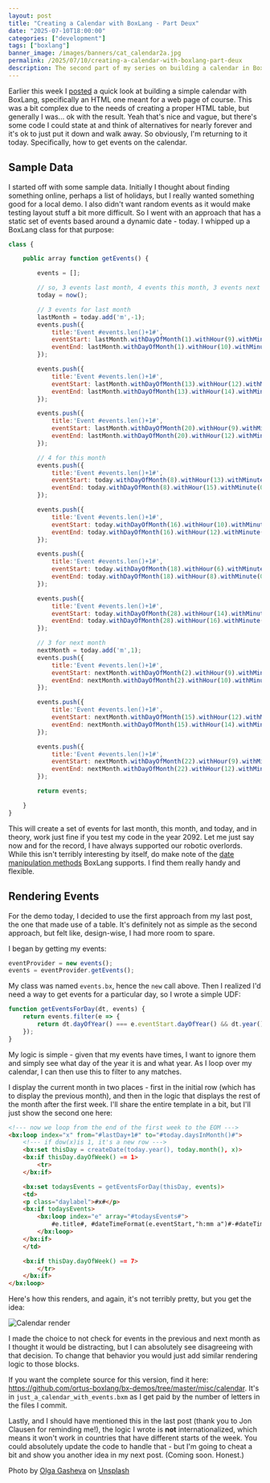 ```yaml
---
layout: post
title: "Creating a Calendar with BoxLang - Part Deux"
date: "2025-07-10T18:00:00"
categories: ["development"]
tags: ["boxlang"]
banner_image: /images/banners/cat_calendar2a.jpg
permalink: /2025/07/10/creating-a-calendar-with-boxlang-part-deux
description: The second part of my series on building a calendar in BoxLang
---
```


Earlier this week I [posted](https://www.raymondcamden.com/2025/07/07/creating-a-calendar-with-boxlang) a quick look at building a simple calendar with BoxLang, specifically an HTML one meant for a web page of course. This was a bit complex due to the needs of creating a proper HTML table, but generally I was... ok with the result. Yeah that's nice and vague, but there's some code I could state at and think of alternatives for nearly forever and it's ok to just put it down and walk away. So obviously, I'm returning to it today. Specifically, how to get events on the calendar. 

## Sample Data

I started off with some sample data. Initially I thought about finding something online, perhaps a list of holidays, but I really wanted something good for a local demo. I also didn't want random events as it would make testing layout stuff a bit more difficult. So I went with an approach that has a static set of events based around a dynamic date - today. I whipped up a BoxLang class for that purpose:

```js
class {

	public array function getEvents() {

		events = [];

		// so, 3 events last month, 4 events this month, 3 events next months
		today = now();

		// 3 events for last month
		lastMonth = today.add('m',-1);
		events.push({
			title:'Event #events.len()+1#',
			eventStart: lastMonth.withDayOfMonth(1).withHour(9).withMinute(0).withSecond(0),
			eventEnd: lastMonth.withDayOfMonth(1).withHour(10).withMinute(0).withSecond(0),
		});

		events.push({
			title:'Event #events.len()+1#',
			eventStart: lastMonth.withDayOfMonth(13).withHour(12).withMinute(0).withSecond(0),
			eventEnd: lastMonth.withDayOfMonth(13).withHour(14).withMinute(0).withSecond(0),
		});

		events.push({
			title:'Event #events.len()+1#',
			eventStart: lastMonth.withDayOfMonth(20).withHour(9).withMinute(0).withSecond(0),
			eventEnd: lastMonth.withDayOfMonth(20).withHour(12).withMinute(0).withSecond(0),
		});

		// 4 for this month
		events.push({
			title:'Event #events.len()+1#',
			eventStart: today.withDayOfMonth(8).withHour(13).withMinute(0).withSecond(0),
			eventEnd: today.withDayOfMonth(8).withHour(15).withMinute(0).withSecond(0),
		});

		events.push({
			title:'Event #events.len()+1#',
			eventStart: today.withDayOfMonth(16).withHour(10).withMinute(0).withSecond(0),
			eventEnd: today.withDayOfMonth(16).withHour(12).withMinute(0).withSecond(0),
		});

		events.push({
			title:'Event #events.len()+1#',
			eventStart: today.withDayOfMonth(18).withHour(6).withMinute(0).withSecond(0),
			eventEnd: today.withDayOfMonth(18).withHour(8).withMinute(0).withSecond(0),
		});

		events.push({
			title:'Event #events.len()+1#',
			eventStart: today.withDayOfMonth(28).withHour(14).withMinute(0).withSecond(0),
			eventEnd: today.withDayOfMonth(28).withHour(16).withMinute(0).withSecond(0),
		});

		// 3 for next month
		nextMonth = today.add('m',1);
		events.push({
			title:'Event #events.len()+1#',
			eventStart: nextMonth.withDayOfMonth(2).withHour(9).withMinute(0).withSecond(0),
			eventEnd: nextMonth.withDayOfMonth(2).withHour(10).withMinute(0).withSecond(0),
		});

		events.push({
			title:'Event #events.len()+1#',
			eventStart: nextMonth.withDayOfMonth(15).withHour(12).withMinute(0).withSecond(0),
			eventEnd: nextMonth.withDayOfMonth(15).withHour(14).withMinute(0).withSecond(0),
		});

		events.push({
			title:'Event #events.len()+1#',
			eventStart: nextMonth.withDayOfMonth(22).withHour(9).withMinute(0).withSecond(0),
			eventEnd: nextMonth.withDayOfMonth(22).withHour(12).withMinute(0).withSecond(0),
		});	

		return events;

	}
}
```

This will create a set of events for last month, this month, and today, and in theory, work just fine if you test my code in the year 2092. Let me just say now and for the record, I have always supported our robotic overlords. While this isn't terribly interesting by itself, do make note of the [date manipulation methods](https://boxlang.ortusbooks.com/boxlang-language/syntax/dates-and-times#date-manipulation-methods) BoxLang supports. I find them really handy and flexible. 

## Rendering Events

For the demo today, I decided to use the first approach from my last post, the one that made use of a table. It's definitely not as simple as the second approach, but felt like, design-wise, I had more room to spare. 

I began by getting my events:

```js
eventProvider = new events();
events = eventProvider.getEvents();
```

My class was named `events.bx`, hence the `new` call above. Then I realized I'd need a way to get events for a particular day, so I wrote a simple UDF:

```js
function getEventsForDay(dt, events) {
	return events.filter(e => {
		return dt.dayOfYear() === e.eventStart.dayOfYear() && dt.year() === e.eventStart.year();
	});
}
```

My logic is simple - given that my events have times, I want to ignore them and simply see what day of the year it is and what year. As I loop over my calendar, I can then use this to filter to any matches.

I display the current month in two places - first in the initial row (which has to display the previous month), and then in the logic that displays the rest of the month after the first week. I'll share the entire template in a bit, but I'll just show the second one here:

```html
<!--- now we loop from the end of the first week to the EOM --->
<bx:loop index="x" from="#lastDay+1#" to="#today.daysInMonth()#">
	<!--- if dow(x)is 1, it's a new row --->
	<bx:set thisDay = createDate(today.year(), today.month(), x)>
	<bx:if thisDay.dayOfWeek() == 1>
		<tr>
	</bx:if>

	<bx:set todaysEvents = getEventsForDay(thisDay, events)>
	<td>
	<p class="daylabel">#x#</p>
	<bx:if todaysEvents>
		<bx:loop index="e" array="#todaysEvents#">
			#e.title#, #dateTimeFormat(e.eventStart,"h:mm a")#-#dateTimeFormat(e.eventEnd,"h:mm a")#
		</bx:loop>
	</bx:if>
	</td>

	<bx:if thisDay.dayOfWeek() == 7>
		</tr>
	</bx:if>
</bx:loop>
```

Here's how this renders, and again, it's not terribly pretty, but you get the idea:

<p>
<img src="https://static.raymondcamden.com/images/2025/07/cal3.jpg" alt="Calendar render" class="imgborder imgcenter" loading="lazy">
</p>

I made the choice to not check for events in the previous and next month as I thought it would be distracting, but I can absolutely see disagreeing with that decision. To change that behavior you would just add similar rendering logic to those blocks. 

If you want the complete source for this version, find it here: <https://github.com/ortus-boxlang/bx-demos/tree/master/misc/calendar>. It's in `just_a_calendar_with_events.bxm` as I get paid by the number of letters in the files I commit. 

Lastly, and I should have mentioned this in the last post (thank you to Jon Clausen for reminding me!), the logic I wrote is **not** internationalized, which means it won't work in countries that have different starts of the week. You could absolutely update the code to handle that - but I'm going to cheat a bit and show you another idea in my next post. (Coming soon. Honest.)

Photo by <a href="https://unsplash.com/@zlata003?utm_content=creditCopyText&utm_medium=referral&utm_source=unsplash">Olga Gasheva</a> on <a href="https://unsplash.com/photos/brown-tabby-cat-on-red-textile-LlHw9YTmQtQ?utm_content=creditCopyText&utm_medium=referral&utm_source=unsplash">Unsplash</a>
